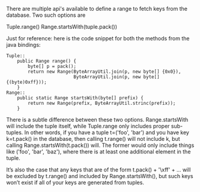 There are multiple api's available to define a range to fetch keys from the database. Two such options are

Tuple.range()
Range.startsWith(tuple.pack())

Just for reference: here is the code snippet for both the methods from the java bindings:
```
Tuple::
	public Range range() {
		byte[] p = pack();
		return new Range(ByteArrayUtil.join(p, new byte[] {0x0}),
						 ByteArrayUtil.join(p, new byte[] {(byte)0xff}));
	}
Range::
	public static Range startsWith(byte[] prefix) {
		return new Range(prefix, ByteArrayUtil.strinc(prefix));
	}
```

There is a subtle difference between these two options. Range.startsWith will include the tuple itself, while Tuple.range only includes proper sub-tuples. In other words, if you have a tuple t=('foo', 'bar') and you have key k=t.pack() in the database, then calling t.range() will not include k, but calling Range.startsWith(t.pack()) will. The former would only include things like ('foo', 'bar', 'baz'), where there is at least one additional element in the tuple.

It’s also the case that any keys that are of the form t.pack() + '\xff' + ... will be excluded by t.range() and included by Range.startsWith(), but such keys won’t exist if all of your keys are generated from tuples.